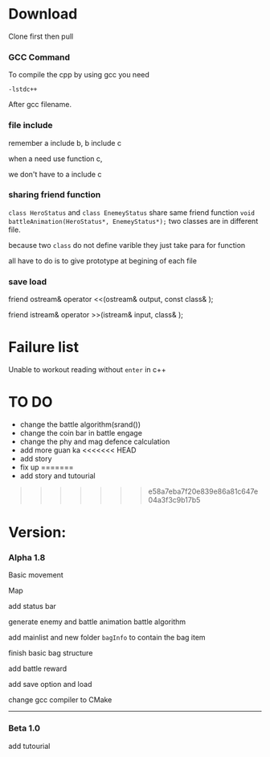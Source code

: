 # Download

Clone first
then pull

### GCC Command
To compile the cpp by using gcc you need
```
-lstdc++
```
After gcc filename.

### file include
remember a include b, b include c

when a need use function c,

we don't have to a include c 

### sharing friend function

`class HeroStatus` and `class EnemeyStatus` share same friend function `void battleAnimation(HeroStatus*, EnemeyStatus*);` two classes are in different file.

because two `class` do not define varible they just take para for function

all have to do is to give prototype at begining of each file 

### save load

friend ostream& operator <<(ostream& output, const class& );

friend istream& operator >>(istream& input, class& );



# Failure list
Unable to workout reading without `enter` in c++


# TO DO
 - change the battle algorithm(srand())
 - change the coin bar in  battle engage
 - change the phy and mag defence calculation
 - add more guan ka
<<<<<<< HEAD
 - add story
 - fix up
=======
 - add story and tutourial
>>>>>>> e58a7eba7f20e839e86a81c647e04a3f3c9b17b5


# Version:
### Alpha 1.8
Basic movement

Map

add status bar

generate enemy and battle animation battle algorithm

add mainlist and new folder `bagInfo` to contain the bag item

finish basic bag structure

add battle reward

add save option and load

change gcc compiler to CMake

---

### Beta 1.0

add tutourial
